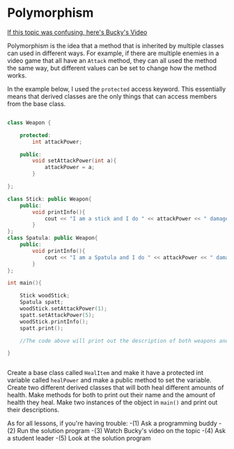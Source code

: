 # Polymorphism

[If this topic was confusing, here's Bucky's Video](https://www.youtube.com/watch?v=R_PPA9eejDw&list=PLAE85DE8440AA6B83&index=55)


Polymorphism is the idea that a method that is inherited by multiple classes can used in different ways. For example, if there are multiple enemies in a video game that all have an `Attack` method, they can all used the method the same way, but different values can be set to change how the method works.

In the example below, I used the `protected` access keyword. This essentially means that derived classes are the only things that can access members from the base class.


```cpp

class Weapon {

    protected:
        int attackPower;

    public:
        void setAttackPower(int a){
            attackPower = a;
        }

};

class Stick: public Weapon{
    public:
        void printInfo(){
            cout << "I am a stick and I do " << attackPower << " damage!";
        }
};
class Spatula: public Weapon{
    public:
        void printInfo(){
            cout << "I am a Spatula and I do " << attackPower << " damage!";
        }
};

int main(){

    Stick woodStick;
    Spatula spatt;
    woodStick.setAttackPower(1);
    spatt.setAttackPower(5);
    woodStick.printInfo();
    spatt.print();

    //The code above will print out the description of both weapons and their individual attack powers.

}



```

Create a base class called `HealItem` and make it have a protected int variable called `healPower` and make a public method to set the variable.
Create two different derived classes that will both heal different amounts of health. Make methods for both to print out their name and the amount of health they heal.
Make two instances of the object in `main()` and print out their descriptions. 

As for all lessons, if you're having trouble:
-(1) Ask a programming buddy
-(2) Run the solution program
-(3) Watch Bucky's video on the topic
-(4) Ask a student leader
-(5) Look at the solution program